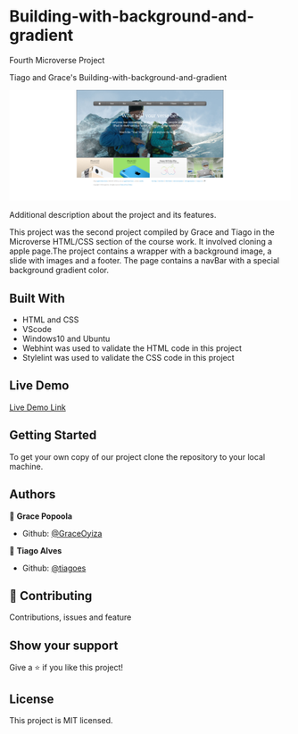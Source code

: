 # Building-with-background-and-gradient

Fourth Microverse Project

Tiago and Grace's Building-with-background-and-gradient

![screenshot](styles/image/screenshot.png)

Additional description about the project and its features.

This project was the second project compiled by Grace and Tiago in the Microverse HTML/CSS section of the course work. It involved cloning a apple page.The project contains a wrapper with a background image, a slide with images and a footer. The page contains a navBar with a special background gradient color.

## Built With

- HTML and CSS
- VScode 
- Windows10 and Ubuntu
- Webhint was used to validate the HTML code in this project
- Stylelint was used to validate the CSS code in this project

## Live Demo

[Live Demo Link](https://rawcdn.githack.com/GraceOyiza/Building-with-background-and-gradient/f83ad7aafae22a4fbe4c6ce31ce297e9cffd91d1/index.html)


## Getting Started

To get your own copy of our project clone the repository to your local machine.


## Authors

👤 **Grace Popoola**

- Github: [@GraceOyiza](https://github.com/GraceOyiza)

👤 **Tiago Alves**

- Github: [@tiagoes](https://github.com/tiagoes)


## 🤝 Contributing

Contributions, issues and feature

 ## Show your support
 Give a ⭐️ if you like this project!

## License
 This project is MIT licensed.